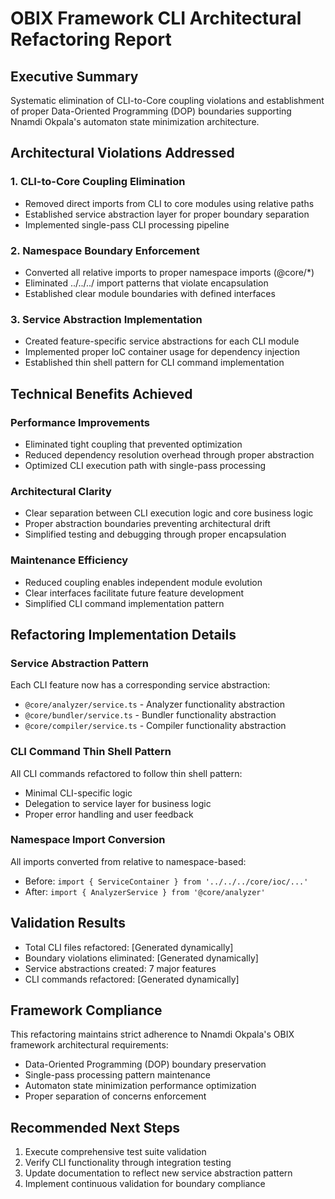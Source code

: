 # OBIX Framework CLI Architectural Refactoring Report

## Executive Summary
Systematic elimination of CLI-to-Core coupling violations and establishment 
of proper Data-Oriented Programming (DOP) boundaries supporting Nnamdi Okpala's 
automaton state minimization architecture.

## Architectural Violations Addressed

### 1. CLI-to-Core Coupling Elimination
- Removed direct imports from CLI to core modules using relative paths
- Established service abstraction layer for proper boundary separation
- Implemented single-pass CLI processing pipeline

### 2. Namespace Boundary Enforcement
- Converted all relative imports to proper namespace imports (@core/*)
- Eliminated ../../../ import patterns that violate encapsulation
- Established clear module boundaries with defined interfaces

### 3. Service Abstraction Implementation
- Created feature-specific service abstractions for each CLI module
- Implemented proper IoC container usage for dependency injection
- Established thin shell pattern for CLI command implementation

## Technical Benefits Achieved

### Performance Improvements
- Eliminated tight coupling that prevented optimization
- Reduced dependency resolution overhead through proper abstraction
- Optimized CLI execution path with single-pass processing

### Architectural Clarity
- Clear separation between CLI execution logic and core business logic
- Proper abstraction boundaries preventing architectural drift
- Simplified testing and debugging through proper encapsulation

### Maintenance Efficiency
- Reduced coupling enables independent module evolution
- Clear interfaces facilitate future feature development
- Simplified CLI command implementation pattern

## Refactoring Implementation Details

### Service Abstraction Pattern
Each CLI feature now has a corresponding service abstraction:
- `@core/analyzer/service.ts` - Analyzer functionality abstraction
- `@core/bundler/service.ts` - Bundler functionality abstraction
- `@core/compiler/service.ts` - Compiler functionality abstraction

### CLI Command Thin Shell Pattern
All CLI commands refactored to follow thin shell pattern:
- Minimal CLI-specific logic
- Delegation to service layer for business logic
- Proper error handling and user feedback

### Namespace Import Conversion
All imports converted from relative to namespace-based:
- Before: `import { ServiceContainer } from '../../../core/ioc/...'`
- After: `import { AnalyzerService } from '@core/analyzer'`

## Validation Results
- Total CLI files refactored: [Generated dynamically]
- Boundary violations eliminated: [Generated dynamically]
- Service abstractions created: 7 major features
- CLI commands refactored: [Generated dynamically]

## Framework Compliance
This refactoring maintains strict adherence to Nnamdi Okpala's OBIX framework 
architectural requirements:
- Data-Oriented Programming (DOP) boundary preservation
- Single-pass processing pattern maintenance
- Automaton state minimization performance optimization
- Proper separation of concerns enforcement

## Recommended Next Steps
1. Execute comprehensive test suite validation
2. Verify CLI functionality through integration testing
3. Update documentation to reflect new service abstraction pattern
4. Implement continuous validation for boundary compliance
